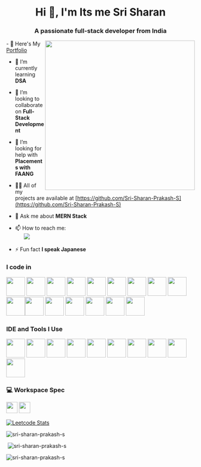 <h1 align="center">Hi 👋, I'm Its me Sri Sharan</h1>
<h3 align="center">A passionate full-stack developer from India</h3>
<img align='right' src='https://img.thuthuatphanmem.vn/uploads/2018/10/26/anh-gif-dep-nhat_054957921.gif' width=400>
- 🔭 Here's My <a href="https://sri-sharan-prakash.netlify.app">Portfolio</a>

- 🌱 I’m currently learning **DSA**

- 👯 I’m looking to collaborate on **Full-Stack Development**

- 🤝 I’m looking for help with **Placements with FAANG**

- 👨‍💻 All of my projects are available at [https://github.com/Sri-Sharan-Prakash-S](https://github.com/Sri-Sharan-Prakash-S)

- 💬 Ask me about **MERN Stack**

- 📫 How to reach me:
  <br/>
&nbsp;&nbsp;&nbsp;&nbsp;&nbsp;&nbsp;<a href="https://www.linkedin.com/in/sri-sharan-prakash"><img src="https://img.shields.io/badge/LinkedIn-0077B5?style=for-the-badge&logo=linkedin&logoColor=white" /></a>

- ⚡ Fun fact **I speak Japanese**


### I code in
<img height="50" width="50" src="https://img.icons8.com/color/48/000000/python.png" /> <img height="50" width="50" src="https://img.icons8.com/color/48/000000/c-programming.png" /> <img height="50" width="50" src="https://img.icons8.com/color/48/000000/c-plus-plus-logo.png" /> <img height="50" width="50" src="https://img.icons8.com/color/48/000000/java-coffee-cup-logo.png" /> <img height="50" width="50" src="https://img.icons8.com/color/48/000000/html-5.png" /> <img height="50" width="50" src="https://img.icons8.com/color/48/000000/css3.png" /> <img height="50" width="50" src="https://img.icons8.com/color/48/000000/sass.png"/> <img height="50" width="50" src="https://img.icons8.com/color/48/000000/bootstrap.png" />
<img height="50" width="50" src="https://img.icons8.com/color/48/000000/javascript.png"/><img height="50" width="50" src="https://img.icons8.com/color/48/000000/tensorflow.png"/><img height="50" width="50" src="https://img.icons8.com/fluent/48/000000/arduino.png"/> <img height="50" width="50" src="https://img.icons8.com/color/48/000000/react-native.png"/> <img height="50" width="50" src="https://img.icons8.com/color/48/000000/google-firebase-console.png"/> <img height="50" width="50" src="https://img.icons8.com/color/48/000000/mysql-logo.png"/> <img height="50" width="50" src="https://img.icons8.com/color/48/000000/mongodb.png"/> <img height="50" width="50" src="https://img.icons8.com/color/48/000000/nodejs.png"/>




### IDE and Tools I Use
<img height="50" width="50" src="https://img.icons8.com/color/48/000000/visual-studio-code-2019.png"/> <img height="50" width="50" src="https://img.icons8.com/color/48/000000/pycharm.png"/> <img height="50" width="50" src="https://img.icons8.com/color/50/000000/git.png"/> <img height="50" width="50" src="https://img.icons8.com/dusk/64/000000/anaconda.png"/> <img height="50" src="https://img.icons8.com/officel/480/null/java-eclipse.png"/> <img height="50" src="https://img.icons8.com/color/480/null/notion--v1.png" /> <img height="50" width="50" src="https://img.icons8.com/doodle/48/000000/adobe-photoshop.png"/> <img height="50" width="50" src="https://img.icons8.com/color/48/000000/figma--v1.png"/> <img height="50" src="https://img.shields.io/badge/Netlify-00C7B7?style=for-the-badge&logo=netlify&logoColor=white"/> <img height="50" src="https://img.shields.io/badge/Adobe%20XD-FF61F6?style=for-the-badge&logo=Adobe%20XD&logoColor=white"/>

### 💻 Workspace Spec
<img height="30" src="https://img.shields.io/badge/NVIDIA-GTX1650-76B900?style=for-the-badge&logo=nvidia&logoColor=white"/>  <img height="30" src="https://img.shields.io/badge/AMD-Ryzen_5_4600H-ED1C24?style=for-the-badge&logo=amd&logoColor=white"/> 

[![Leetcode Stats](https://leetcard.jacoblin.cool/Sri-Sharan-Prakash-S?ext=contest&theme=dark)](https://leetcode.com/Sri-Sharan-Prakash-S)


<p><img src="https://github-readme-stats.vercel.app/api/top-langs?username=sri-sharan-prakash-s&show_icons=true&locale=en&layout=compact" alt="sri-sharan-prakash-s" /></p>

<p>&nbsp;<img src="https://github-readme-stats.vercel.app/api?username=sri-sharan-prakash-s&show_icons=true&locale=en" alt="sri-sharan-prakash-s" /></p>

<p><img src="https://github-readme-streak-stats.herokuapp.com/?user=sri-sharan-prakash-s&" alt="sri-sharan-prakash-s" /></p>
